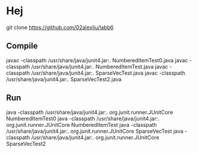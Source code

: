 # Hej
git clone https://github.com/02alexliu/labb6

## Compile
javac -classpath /usr/share/java/junit4.jar:.  NumberedItemTest0.java
javac -classpath /usr/share/java/junit4.jar:.  NumberedItemTest.java
javac -classpath /usr/share/java/junit4.jar:.  SparseVecTest.java
javac -classpath /usr/share/java/junit4.jar:.  SparseVecTest2.java

## Run
java -classpath /usr/share/java/junit4.jar:.  org.junit.runner.JUnitCore  NumberedItemTest0
java -classpath /usr/share/java/junit4.jar:.  org.junit.runner.JUnitCore  NumberedItemTest
java -classpath /usr/share/java/junit4.jar:.  org.junit.runner.JUnitCore  SparseVecTest
java -classpath /usr/share/java/junit4.jar:.  org.junit.runner.JUnitCore  SparseVecTest2
